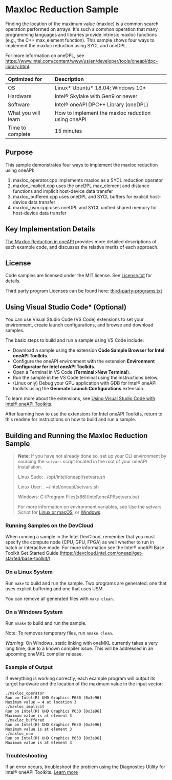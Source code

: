 # Maxloc Reduction Sample
Finding the location of the maximum value (maxloc) is a common search operation performed on arrays. It's such a common operation that many programming languages and libraries provide intrinsic maxloc functions (e.g., the C++ max_element function). This sample shows four ways to implement the maxloc reduction using SYCL and oneDPL.

For more information on oneDPL, see https://www.intel.com/content/www/us/en/developer/tools/oneapi/dpc-library.html.

| Optimized for       | Description
|:---                 |:---
| OS                  | Linux* Ubuntu* 18.04; Windows 10*
| Hardware            | Intel&reg; Skylake with Gen9 or newer
| Software            | Intel&reg; oneAPI DPC++ Library (oneDPL)
| What you will learn | How to implement the maxloc reduction using oneAPI
| Time to complete    | 15 minutes

## Purpose
This sample demonstrates four ways to implement the maxloc reduction using oneAPI:

 1. maxloc_operator.cpp implements maxloc as a SYCL reduction operator
 2. maxloc_implicit.cpp uses the oneDPL max_element and distance functions and implicit host-device data transfer
 3. maxloc_buffered.cpp uses oneDPL and SYCL buffers for explicit host-device data transfer
 4. maxloc_usm.cpp uses oneDPL and SYCL unified shared memory for host-device data transfer

## Key Implementation Details
[The Maxloc Reduction in oneAPI](https://www.intel.com/content/www/us/en/developer/articles/technical/the-maxloc-reduction-in-oneapi.html) provides more detailed descriptions of each example code, and discusses the relative merits of each approach.

## License
Code samples are licensed under the MIT license. See [License.txt](https://github.com/oneapi-src/oneAPI-samples/blob/master/License.txt) for details.

Third party program Licenses can be found here: [third-party-programs.txt](https://github.com/oneapi-src/oneAPI-samples/blob/master/third-party-programs.txt)

## Using Visual Studio Code* (Optional)

You can use Visual Studio Code (VS Code) extensions to set your environment, create launch configurations,
and browse and download samples.

The basic steps to build and run a sample using VS Code include:
 - Download a sample using the extension **Code Sample Browser for Intel oneAPI Toolkits**.
 - Configure the oneAPI environment with the extension **Environment Configurator for Intel oneAPI Toolkits**.
 - Open a Terminal in VS Code (**Terminal>New Terminal**).
 - Run the sample in the VS Code terminal using the instructions below.
 - (Linux only) Debug your GPU application with GDB for Intel® oneAPI toolkits using the **Generate Launch Configurations** extension.

To learn more about the extensions, see
[Using Visual Studio Code with Intel® oneAPI Toolkits](https://www.intel.com/content/www/us/en/develop/documentation/using-vs-code-with-intel-oneapi/top.html).

After learning how to use the extensions for Intel oneAPI Toolkits, return to this readme for instructions on how to build and run a sample.

## Building and Running the Maxloc Reduction Sample

> **Note**: If you have not already done so, set up your CLI
> environment by sourcing  the `setvars` script located in
> the root of your oneAPI installation.
>
> Linux Sudo: . /opt/intel/oneapi/setvars.sh
>
> Linux User: . ~/intel/oneapi/setvars.sh
>
> Windows: C:\Program Files(x86)\Intel\oneAPI\setvars.bat
>
>For more information on environment variables, see Use the setvars Script for [Linux or macOS](https://www.intel.com/content/www/us/en/develop/documentation/oneapi-programming-guide/top/oneapi-development-environment-setup/use-the-setvars-script-with-linux-or-macos.html), or [Windows](https://www.intel.com/content/www/us/en/develop/documentation/oneapi-programming-guide/top/oneapi-development-environment-setup/use-the-setvars-script-with-windows.html).

### Running Samples on the DevCloud
When running a sample in the Intel DevCloud, remember that you must specify the compute node (CPU, GPU, FPGA) as well whether to run in batch or interactive mode. For more information see the Intel® oneAPI Base Toolkit Get Started Guide (https://devcloud.intel.com/oneapi/get-started/base-toolkit/).


### On a Linux System
Run `make` to build and run the sample. Two programs are generated: one that uses explicit buffering and one that uses USM.

You can remove all generated files with `make clean`.

### On a Windows System
Run `nmake` to build and run the sample.

Note: To removes temporary files, run `nmake clean`.

*Warning*: On Windows, static linking with oneMKL currently takes a very long time, due to a known compiler issue. This will be addressed in an upcoming oneMKL compiler release.

### Example of Output
If everything is working correctly, each example program will output its target hardware and the location of the maximum value in the input vector:
```
./maxloc_operator
Run on Intel(R) UHD Graphics P630 [0x3e96]
Maximum value = 4 at location 3
./maxloc_implicit
Run on Intel(R) UHD Graphics P630 [0x3e96]
Maximum value is at element 3
./maxloc_buffered
Run on Intel(R) UHD Graphics P630 [0x3e96]
Maximum value is at element 3
./maxloc_usm
Run on Intel(R) UHD Graphics P630 [0x3e96]
Maximum value is at element 3
```

### Troubleshooting
If an error occurs, troubleshoot the problem using the Diagnostics Utility for Intel® oneAPI Toolkits.
[Learn more](https://www.intel.com/content/www/us/en/develop/documentation/diagnostic-utility-user-guide/top.html)
